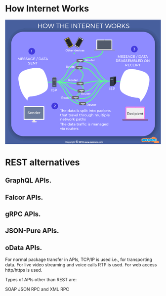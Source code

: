 # How Internet Works

![Output](how_internet_works.gif)

# REST alternatives

## GraphQL APIs.

## Falcor APIs.

## gRPC APIs.

## JSON-Pure APIs.

## oData APIs.

For normal package transfer in APIs, TCP/IP is used i.e., for transporting data. For live video streaming and voice calls RTP is used. For web access http/https is used.

Types of APIs other than REST are:

SOAP
JSON RPC and XML RPC
